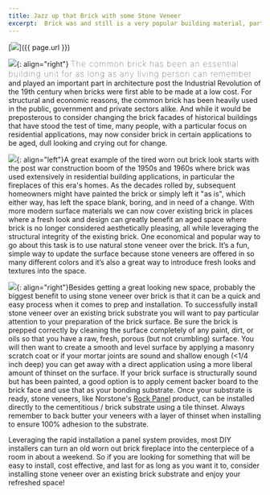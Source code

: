 ```yaml
---
title: Jazz up that Brick with some Stone Veneer
excerpt:  Brick was and still is a very popular building material, particularily for residential fireplaces. Whether it's been a few years, or a few decades, the brick will look pretty much the same, but your tastes might have moved on. Stone Veneer is an excellent choice for refinishing over an existing brick substrate because it most often can be applied directly over the brick, minimizing the prepwork and allowing for a quick and easy transformation of the space. This article covers in detail some of things that you might consider when installing stone veneer over brick.
---
```

[![](/assets/images/blog/Veneer-Over-Brick.png)]({{ page.url }})

![](/assets/images/blog/Historic%20Brick%20Building%20-%20Harvard.png){: align="right"} <span style="font-size:16px;font-weight:lighter;letter-spacing:1px">The common brick has been an essential building unit for as long as any living person can remember</span> and played an important part in architecture post the Industrial Revolution of the 19th century when bricks were first able to be made at a low cost. For structural and economic reasons, the common brick has been heavily used in the public, government and private sectors alike. And while it would be preposterous to consider changing the brick facades of historical buildings that have stood the test of time, many people, with a particular focus on residential applications, may now consider brick in certain applications to be aged, dull looking and crying out for change.

![](/assets/images/blog/Stone%20Veneer%20over%20Brick%20-%20In%20Progress.png){: align="left"}A great example of the tired worn out brick look starts with the post war construction boom of the 1950s and 1960s where brick was used extensively in residential building applications, in particular the fireplaces of this era's homes. As the decades rolled by, subsequent homeowners might have painted the brick or simply left it "as is", which either way, has left the space blank, boring, and in need of a change. With more modern surface materials we can now cover existing brick in places where a fresh look and design can greatly benefit an aged space where brick is no longer considered aesthetically pleasing, all while leveraging the structural integrity of the existing brick. One economical and popular way to go about this task is to use natural stone veneer over the brick. It’s a fun, simple way to update the surface because stone veneers are offered in so many different colors and it’s also a great way to introduce fresh looks and textures into the space.

![]( /assets/images/blog/Stone%20Veneer%20over%20Brick%20-%20Finished.png){: align="right"}Besides getting a great looking new space, probably the biggest benefit to using stone veneer over brick is that it can be a quick and easy process when it comes to prep and installation. To successfully install stone veneer over an existing brick substrate you will want to pay particular attention to your preparation of the brick surface. Be sure the brick is prepped correctly by cleaning the surface completely of any paint, dirt, or oils so that you have a raw, fresh, porous (but not crumbling) surface. You will then want to create a smooth and level surface by applying a masonry scratch coat or if your mortar joints are sound and shallow enough (<1/4 inch deep) you can get away with a direct application using a more liberal amount of thinset on the surface. If your brick surface is structurally sound but has been painted, a good option is to apply cement backer board to the brick face and use that as your bonding substrate. Once your substrate is ready, stone veneers, like Norstone's [Rock Panel](/products/stacked-stone-cladding) product, can be installed directly to the cementitious / brick substrate using a tile thinset. Always remember to back butter your veneers with a layer of thinset when installing to ensure 100% adhesion to the substrate.

Leveraging the rapid installation a panel system provides, most DIY installers can turn an old worn out brick fireplace into the centerpiece of a room in about a weekend. So if you are looking for something that will be easy to install, cost effective, and last for as long as you want it to, consider installing stone veneer over an existing brick substrate and enjoy your refreshed space!
